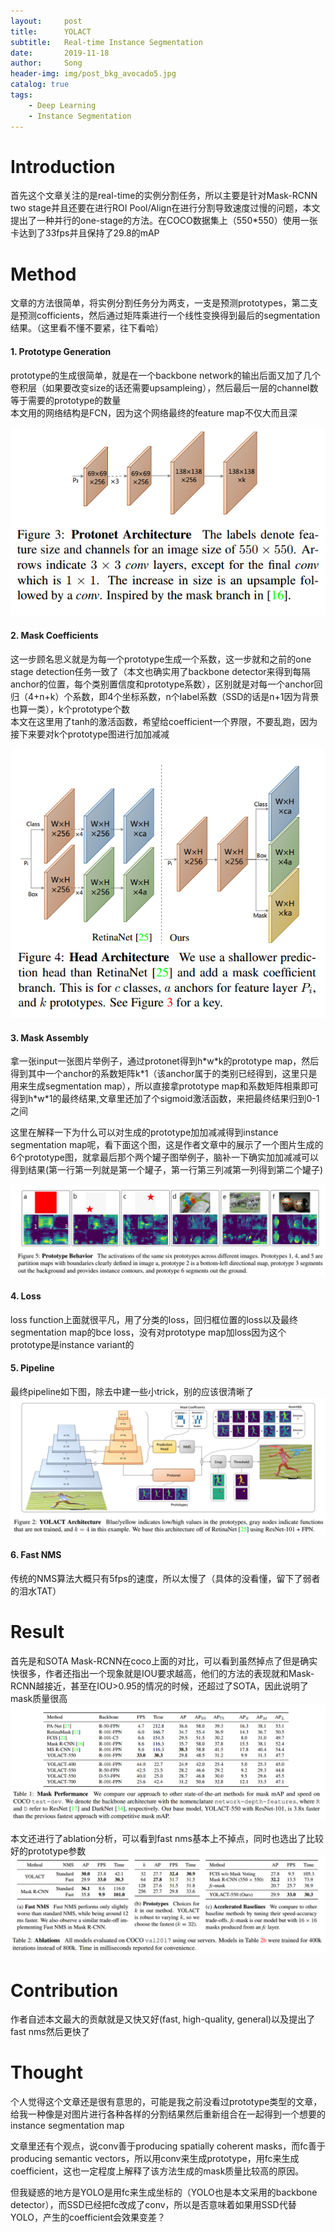 ```yaml
---
layout:     post
title:      YOLACT
subtitle:   Real-time Instance Segmentation
date:       2019-11-18
author:     Song
header-img: img/post_bkg_avocado5.jpg
catalog: true
tags:
    - Deep Learning
    - Instance Segmentation
---
```


# Introduction
首先这个文章关注的是real-time的实例分割任务，所以主要是针对Mask-RCNN two stage并且还要在进行ROI Pool/Align在进行分割导致速度过慢的问题，本文提出了一种并行的one-stage的方法。在COCO数据集上（550\*550）使用一张卡达到了33fps并且保持了29.8的mAP

# Method
文章的方法很简单，将实例分割任务分为两支，一支是预测prototypes，第二支是预测cofficients，然后通过矩阵乘进行一个线性变换得到最后的segmentation结果。（这里看不懂不要紧，往下看哈）

#### 1. Prototype Generation
prototype的生成很简单，就是在一个backbone network的输出后面又加了几个卷积层（如果要改变size的话还需要upsampleing），然后最后一层的channel数等于需要的prototype的数量  
本文用的网络结构是FCN，因为这个网络最终的feature map不仅大而且深

![](/img/yolact/prototype.png)

#### 2. Mask Coefficients
这一步顾名思义就是为每一个prototype生成一个系数，这一步就和之前的one stage detection任务一致了（本文也确实用了backbone detector来得到每隔anchor的位置，每个类别置信度和prototype系数），区别就是对每一个anchor回归（4+n+k）个系数，即4个坐标系数，n个label系数（SSD的话是n+1因为背景也算一类），k个prototype个数  
本文在这里用了tanh的激活函数，希望给coefficient一个界限，不要乱跑，因为接下来要对k个prototype图进行加加减减

![](/img/yolact/coefficient.png)
#### 3. Mask Assembly
拿一张input一张图片举例子，通过protonet得到h\*w\*k的prototype map，然后得到其中一个anchor的系数矩阵k\*1（该anchor属于的类别已经得到，这里只是用来生成segmentation map），所以直接拿prototype map和系数矩阵相乘即可得到h\*w\*1的最终结果,文章里还加了个sigmoid激活函数，来把最终结果归到0-1之间

这里在解释一下为什么可以对生成的prototype加加减减得到instance segmentation map呢，看下面这个图，这是作者文章中的展示了一个图片生成的6个prototype图，就拿最后那个两个罐子图举例子，脑补一下确实加加减减可以得到结果(第一行第一列就是第一个罐子，第一行第三列减第一列得到第二个罐子)

![](/img/yolact/interpret.png)

#### 4. Loss
loss function上面就很平凡，用了分类的loss，回归框位置的loss以及最终segmentation map的bce loss，没有对prototype map加loss因为这个prototype是instance variant的

#### 5. Pipeline
最终pipeline如下图，除去中建一些小trick，别的应该很清晰了
![](/img/yolact/pipeline.png)

#### 6. Fast NMS
传统的NMS算法大概只有5fps的速度，所以太慢了（具体的没看懂，留下了弱者的泪水TAT）

# Result
首先是和SOTA Mask-RCNN在coco上面的对比，可以看到虽然掉点了但是确实快很多，作者还指出一个现象就是IOU要求越高，他们的方法的表现就和Mask-RCNN越接近，甚至在IOU>0.95的情况的时候，还超过了SOTA，因此说明了mask质量很高
![](/img/yolact/result1.png)

本文还进行了ablation分析，可以看到fast nms基本上不掉点，同时也选出了比较好的prototype参数
![](/img/yolact/result2.png)

# Contribution
作者自述本文最大的贡献就是又快又好(fast, high-quality, general)以及提出了fast nms然后更快了

# Thought
个人觉得这个文章还是很有意思的，可能是我之前没看过prototype类型的文章，给我一种像是对图片进行各种各样的分割结果然后重新组合在一起得到一个想要的instance segmentation map

文章里还有个观点，说conv善于producing spatially coherent masks，而fc善于producing semantic vectors，所以用conv来生成prototype，用fc来生成coefficient，这也一定程度上解释了该方法生成的mask质量比较高的原因。

但我疑惑的地方是YOLO是用fc来生成坐标的（YOLO也是本文采用的backbone detector），而SSD已经把fc改成了conv，所以是否意味着如果用SSD代替YOLO，产生的coefficient会效果变差？

